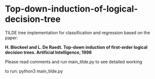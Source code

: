 # Top-down-induction-of-logical-decision-tree
TILDE tree implementation for classification and regression based on the paper:

**H. Blockeel and L. De Raedt. Top-down induction of first-order logical decision trees. Artificial Intelligence, 1998**

Please read comments and run main_tilde.py to see detailed working

to run: python3 main_tilde.py

